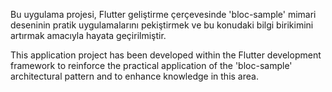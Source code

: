 Bu uygulama projesi, Flutter geliştirme çerçevesinde 'bloc-sample' mimari deseninin pratik uygulamalarını pekiştirmek ve bu konudaki bilgi birikimini artırmak amacıyla hayata geçirilmiştir.



This application project has been developed within the Flutter development framework to reinforce the practical application of the 'bloc-sample' architectural pattern and to enhance knowledge in this area.

